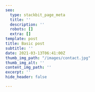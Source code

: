 ```yaml
---
seo:
  type: stackbit_page_meta
  title: ''
  description: ''
  robots: []
  extra: []
template: post
title: Basic post
subtitle: ''
date: 2021-03-13T06:41:00Z
thumb_img_path: "/images/contact.jpg"
thumb_img_alt: ''
content_img_path: ''
excerpt: ''
hide_header: false

---
```


